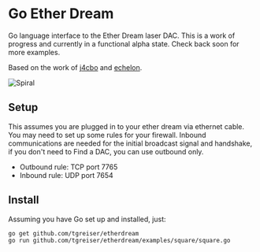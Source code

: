 # Go Ether Dream

Go language interface to the Ether Dream laser DAC. This is a work of progress and currently in a functional alpha state. Check back soon for more examples.

Based on the work of [j4cbo](https://github.com/j4cbo/j4cDAC/) and [echelon](https://github.com/echelon).

![Spiral](http://prim8.net/art/spiral.jpg)

## Setup

This assumes you are plugged in to your ether dream via ethernet cable. You
may need to set up some rules for your firewall. Inbound communications 
are needed for the initial broadcast signal and handshake, if you don't
need to Find a DAC, you can use outbound only.

- Outbound rule: TCP port 7765
- Inbound rule: UDP port 7654

## Install

Assuming you have Go set up and installed, just:

    go get github.com/tgreiser/etherdream
    go run github.com/tgreiser/etherdream/examples/square/square.go
